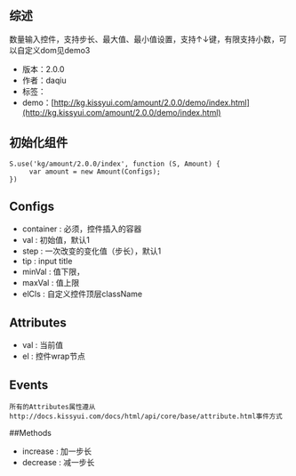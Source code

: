 ## 综述

数量输入控件，支持步长、最大值、最小值设置，支持↑↓键，有限支持小数，可以自定义dom见demo3

* 版本：2.0.0
* 作者：daqiu
* 标签：
* demo：[http://kg.kissyui.com/amount/2.0.0/demo/index.html](http://kg.kissyui.com/amount/2.0.0/demo/index.html)

## 初始化组件

    S.use('kg/amount/2.0.0/index', function (S, Amount) {
         var amount = new Amount(Configs);
    })

## Configs
* container : 必须，控件插入的容器
* val : 初始值，默认1
* step : 一次改变的变化值（步长），默认1
* tip : input title
* minVal : 值下限，
* maxVal : 值上限
* elCls : 自定义控件顶层className

## Attributes
* val : 当前值
* el : 控件wrap节点

## Events
    所有的Attributes属性遵从http://docs.kissyui.com/docs/html/api/core/base/attribute.html事件方式

##Methods
* increase : 加一步长
* decrease : 减一步长

